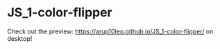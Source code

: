 # JS_1-color-flipper
Check out the preview: https://arup10leo.github.io/JS_1-color-flipper/ on desktop!
